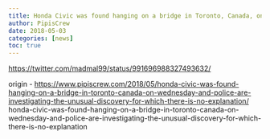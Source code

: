 ```yaml
---
title: Honda Civic was found hanging on a bridge in Toronto, Canada, on Wednesday, and police are investigating the unusual discovery, for which there is no explanation
author: PipisCrew
date: 2018-05-03
categories: [news]
toc: true
---
```


https://twitter.com/madmal99/status/991696988327493632/

origin - https://www.pipiscrew.com/2018/05/honda-civic-was-found-hanging-on-a-bridge-in-toronto-canada-on-wednesday-and-police-are-investigating-the-unusual-discovery-for-which-there-is-no-explanation/ honda-civic-was-found-hanging-on-a-bridge-in-toronto-canada-on-wednesday-and-police-are-investigating-the-unusual-discovery-for-which-there-is-no-explanation